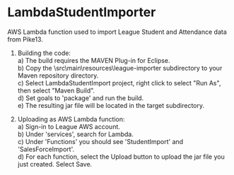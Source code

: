 # LambdaStudentImporter
AWS Lambda function used to import League Student and Attendance data from Pike13.



1) Building the code:
<br>    a) The build requires the MAVEN Plug-in for Eclipse.
<br>    b) Copy the \src\main\resources\league-importer subdirectory to your Maven repository directory.
<br>    c) Select LambdaStudentImport project, right click to select "Run As", then select "Maven Build".
<br>    d) Set goals to 'package' and run the build.
<br>    e) The resulting jar file will be located in the target subdirectory.

2) Uploading as AWS Lambda function:
<br>    a) Sign-in to League AWS account.
<br>    b) Under 'services', search for Lambda.
<br>    c) Under 'Functions' you should see 'StudentImport' and 'SalesForceImport'.
<br>    d) For each function, select the Upload button to upload the jar file you just created. Select Save.
